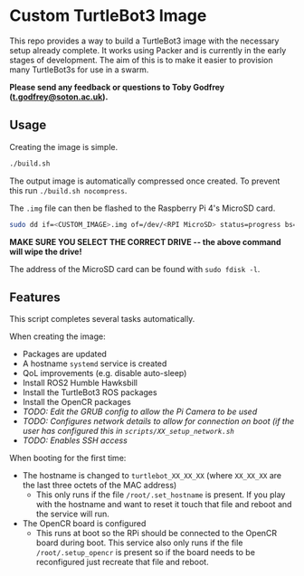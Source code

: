 # Custom TurtleBot3 Image

This repo provides a way to build a TurtleBot3 image with the necessary setup already complete. It works using Packer and is currently in the early stages of development. The aim of this is to make it easier to provision many TurtleBot3s for use in a swarm.

**Please send any feedback or questions to Toby Godfrey ([t.godfrey@soton.ac.uk](mailto:t.godfrey@soton.ac.uk)).**

## Usage

Creating the image is simple.

```bash
./build.sh
```

The output image is automatically compressed once created. To prevent this run `./build.sh nocompress`.

The `.img` file can then be flashed to the Raspberry Pi 4's MicroSD card.

```bash
sudo dd if=<CUSTOM_IMAGE>.img of=/dev/<RPI MicroSD> status=progress bs=4M
```

**MAKE SURE YOU SELECT THE CORRECT DRIVE -- the above command will wipe the drive!**

The address of the MicroSD card can be found with `sudo fdisk -l`.

## Features

This script completes several tasks automatically.

When creating the image:

- Packages are updated
- A hostname `systemd` service is created
- QoL improvements (e.g. disable auto-sleep)
- Install ROS2 Humble Hawksbill
- Install the TurtleBot3 ROS packages
- Install the OpenCR packages
- *TODO: Edit the GRUB config to allow the Pi Camera to be used*
- *TODO: Configures network details to allow for connection on boot (if the user has configured this in `scripts/XX_setup_network.sh`*
- *TODO: Enables SSH access*

When booting for the first time:

- The hostname is changed to `turtlebot_XX_XX_XX` (where `XX_XX_XX` are the last three octets of the MAC address)
  - This only runs if the file `/root/.set_hostname` is present. If you play with the hostname and want to reset it touch that file and reboot and the service will run.
- The OpenCR board is configured
  - This runs at boot so the RPi should be connected to the OpenCR board during boot. This service also only runs if the file `/root/.setup_opencr` is present so if the board needs to be reconfigured just recreate that file and reboot.
